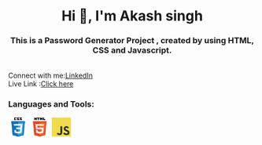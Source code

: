 <h1 align="center">Hi 👋, I'm Akash singh</h1>
<h3 align="center">This is a Password Generator Project , created by using HTML, CSS and Javascript.</h3>
</br>
Connect with me:<a href="https://www.linkedin.com/in/akash-singh-34447b213/">LinkedIn</a>
<br>
Live Link :<a href="https://password-generator-akashsingh03.netlify.app/">Click here</a>



<h3 align="left">Languages and Tools:</h3>
<p> <img src="https://raw.githubusercontent.com/devicons/devicon/master/icons/css3/css3-original-wordmark.svg" alt="css3" width="40" height="40"/>  <img src="https://raw.githubusercontent.com/devicons/devicon/master/icons/html5/html5-original-wordmark.svg" alt="html5" width="40" height="40"/>  <img src="https://raw.githubusercontent.com/devicons/devicon/master/icons/javascript/javascript-original.svg" alt="javascript" width="40" height="40"/>  </p>
